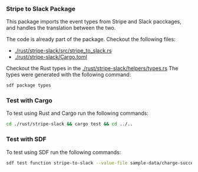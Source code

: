 ### Stripe to Slack Package

This package imports the event types from Stripe and Slack pacckages, and handles the translation between the two.

The code is already part of the package. Checkout the following files:
* [./rust/stripe-slack/src/stripe_to_slack.rs](./rust/stripe-slack/src/stripe_to_slack.rs)
* [./rust/stripe-slack/Cargo.toml](./rust/stripe-slack/Cargo.toml)

Checkout the Rust types in the [./rust/stripe-slack/helpers/types.rs](./rust/stripe-slack/helpers/types.rs)
The types were generated with the following command:

```bash
sdf package types
```

### Test with Cargo

To test using Rust and Cargo run the following commands:

```bash
cd ./rust/stripe-slack && cargo test && cd ../..
```

### Test with SDF

To test using SDF run the following commands:

```bash
sdf test function stripe-to-slack --value-file sample-data/charge-succeeded.json
```
